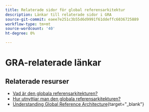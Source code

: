 ```yaml
---
title: Relaterade sidor för global referensarkitektur
description: Länkar till relaterade sidor i GRA
source-git-commit: eaee7e251c3b55d6d9991f61ddeffc6036725889
workflow-type: tm+mt
source-wordcount: '40'
ht-degree: 0%

---
```


# GRA-relaterade länkar

## Relaterade resurser

* [Vad är den globala referensarkitekturen?](../global-reference-architecture/what-is-global-reference-architecture.md)
* [Hur utnyttjar man den globala referensarkitekturen?](../api-mesh/installing-aio-mesh-plugin.md)
* [Understanding Global Reference Architecture](https://experienceleague.adobe.com/docs/commerce-operations/implementation-playbook/architecture/global-reference-architecture/overview.html){target="_blank"}
